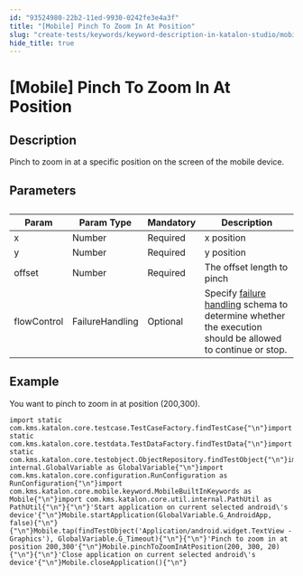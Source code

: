 ```yaml
---
id: "93524980-22b2-11ed-9930-0242fe3e4a3f"
title: "[Mobile] Pinch To Zoom In At Position"
slug: "create-tests/keywords/keyword-description-in-katalon-studio/mobile-keywords/mobile-pinch-to-zoom-in-at-position"
hide_title: true
---
```


# <a id="id_0" class="anchor_top_offset"/><a id="ariaid-title1" class="anchor_top_offset"/>[Mobile] Pinch To Zoom In At Position


## <a id="id_0__id_1" class="anchor_top_offset"/>Description

              
<p xmlns="http://www.w3.org/1999/xhtml" className="p">Pinch to zoom in at a specific position on the screen of the   mobile device.</p> 
      

## <a id="id_0__id_2" class="anchor_top_offset"/>Parameters

              
<table xmlns="http://www.w3.org/1999/xhtml" className="table anchor_top_offset" id="id_0__b210e88c-ec4c-4063-a333-6f9f76957f33"><caption /><thead className="thead"><tr className><th className="entry anchor_top_offset" id="id_0__b210e88c-ec4c-4063-a333-6f9f76957f33__entry__1">Param</th><th className="entry anchor_top_offset" id="id_0__b210e88c-ec4c-4063-a333-6f9f76957f33__entry__2">Param Type</th><th className="entry anchor_top_offset" id="id_0__b210e88c-ec4c-4063-a333-6f9f76957f33__entry__3">Mandatory</th><th className="entry anchor_top_offset" id="id_0__b210e88c-ec4c-4063-a333-6f9f76957f33__entry__4">Description</th></tr></thead><tbody className="tbody"><tr className><td className="entry" headers="id_0__b210e88c-ec4c-4063-a333-6f9f76957f33__entry__1 id_0__b210e88c-ec4c-4063-a333-6f9f76957f33__entry__2 id_0__b210e88c-ec4c-4063-a333-6f9f76957f33__entry__3 id_0__b210e88c-ec4c-4063-a333-6f9f76957f33__entry__4 ">x</td><td className="entry" headers="id_0__b210e88c-ec4c-4063-a333-6f9f76957f33__entry__1 id_0__b210e88c-ec4c-4063-a333-6f9f76957f33__entry__2 id_0__b210e88c-ec4c-4063-a333-6f9f76957f33__entry__3 id_0__b210e88c-ec4c-4063-a333-6f9f76957f33__entry__4 ">Number</td><td className="entry" headers="id_0__b210e88c-ec4c-4063-a333-6f9f76957f33__entry__1 id_0__b210e88c-ec4c-4063-a333-6f9f76957f33__entry__2 id_0__b210e88c-ec4c-4063-a333-6f9f76957f33__entry__3 id_0__b210e88c-ec4c-4063-a333-6f9f76957f33__entry__4 ">Required</td><td className="entry" headers="id_0__b210e88c-ec4c-4063-a333-6f9f76957f33__entry__1 id_0__b210e88c-ec4c-4063-a333-6f9f76957f33__entry__2 id_0__b210e88c-ec4c-4063-a333-6f9f76957f33__entry__3 id_0__b210e88c-ec4c-4063-a333-6f9f76957f33__entry__4 ">x position</td></tr><tr className><td className="entry" headers="id_0__b210e88c-ec4c-4063-a333-6f9f76957f33__entry__1 id_0__b210e88c-ec4c-4063-a333-6f9f76957f33__entry__2 id_0__b210e88c-ec4c-4063-a333-6f9f76957f33__entry__3 id_0__b210e88c-ec4c-4063-a333-6f9f76957f33__entry__4 ">y</td><td className="entry" headers="id_0__b210e88c-ec4c-4063-a333-6f9f76957f33__entry__1 id_0__b210e88c-ec4c-4063-a333-6f9f76957f33__entry__2 id_0__b210e88c-ec4c-4063-a333-6f9f76957f33__entry__3 id_0__b210e88c-ec4c-4063-a333-6f9f76957f33__entry__4 ">Number</td><td className="entry" headers="id_0__b210e88c-ec4c-4063-a333-6f9f76957f33__entry__1 id_0__b210e88c-ec4c-4063-a333-6f9f76957f33__entry__2 id_0__b210e88c-ec4c-4063-a333-6f9f76957f33__entry__3 id_0__b210e88c-ec4c-4063-a333-6f9f76957f33__entry__4 ">Required</td><td className="entry" headers="id_0__b210e88c-ec4c-4063-a333-6f9f76957f33__entry__1 id_0__b210e88c-ec4c-4063-a333-6f9f76957f33__entry__2 id_0__b210e88c-ec4c-4063-a333-6f9f76957f33__entry__3 id_0__b210e88c-ec4c-4063-a333-6f9f76957f33__entry__4 ">y position</td></tr><tr className><td className="entry" headers="id_0__b210e88c-ec4c-4063-a333-6f9f76957f33__entry__1 id_0__b210e88c-ec4c-4063-a333-6f9f76957f33__entry__2 id_0__b210e88c-ec4c-4063-a333-6f9f76957f33__entry__3 id_0__b210e88c-ec4c-4063-a333-6f9f76957f33__entry__4 ">offset</td><td className="entry" headers="id_0__b210e88c-ec4c-4063-a333-6f9f76957f33__entry__1 id_0__b210e88c-ec4c-4063-a333-6f9f76957f33__entry__2 id_0__b210e88c-ec4c-4063-a333-6f9f76957f33__entry__3 id_0__b210e88c-ec4c-4063-a333-6f9f76957f33__entry__4 ">Number</td><td className="entry" headers="id_0__b210e88c-ec4c-4063-a333-6f9f76957f33__entry__1 id_0__b210e88c-ec4c-4063-a333-6f9f76957f33__entry__2 id_0__b210e88c-ec4c-4063-a333-6f9f76957f33__entry__3 id_0__b210e88c-ec4c-4063-a333-6f9f76957f33__entry__4 ">Required</td><td className="entry" headers="id_0__b210e88c-ec4c-4063-a333-6f9f76957f33__entry__1 id_0__b210e88c-ec4c-4063-a333-6f9f76957f33__entry__2 id_0__b210e88c-ec4c-4063-a333-6f9f76957f33__entry__3 id_0__b210e88c-ec4c-4063-a333-6f9f76957f33__entry__4 ">The offset length to pinch</td></tr><tr className><td className="entry" headers="id_0__b210e88c-ec4c-4063-a333-6f9f76957f33__entry__1 id_0__b210e88c-ec4c-4063-a333-6f9f76957f33__entry__2 id_0__b210e88c-ec4c-4063-a333-6f9f76957f33__entry__3 id_0__b210e88c-ec4c-4063-a333-6f9f76957f33__entry__4 ">flowControl</td><td className="entry" headers="id_0__b210e88c-ec4c-4063-a333-6f9f76957f33__entry__1 id_0__b210e88c-ec4c-4063-a333-6f9f76957f33__entry__2 id_0__b210e88c-ec4c-4063-a333-6f9f76957f33__entry__3 id_0__b210e88c-ec4c-4063-a333-6f9f76957f33__entry__4 ">FailureHandling</td><td className="entry" headers="id_0__b210e88c-ec4c-4063-a333-6f9f76957f33__entry__1 id_0__b210e88c-ec4c-4063-a333-6f9f76957f33__entry__2 id_0__b210e88c-ec4c-4063-a333-6f9f76957f33__entry__3 id_0__b210e88c-ec4c-4063-a333-6f9f76957f33__entry__4 ">Optional</td><td className="entry" headers="id_0__b210e88c-ec4c-4063-a333-6f9f76957f33__entry__1 id_0__b210e88c-ec4c-4063-a333-6f9f76957f33__entry__2 id_0__b210e88c-ec4c-4063-a333-6f9f76957f33__entry__3 id_0__b210e88c-ec4c-4063-a333-6f9f76957f33__entry__4 ">Specify <a className="xref" href="/docs/maintain/configure-failure-handling-settings-in-katalon-studio">failure handling</a> schema to         determine whether the execution should be allowed to continue or         stop.</td></tr></tbody></table> 
      

## <a id="id_0__id_3" class="anchor_top_offset"/>Example 

              
<p xmlns="http://www.w3.org/1999/xhtml" className="p">You want to pinch to zoom in at position (200,300).</p> 
              
<pre xmlns="http://www.w3.org/1999/xhtml" className="pre codeblock"><code>import static com.kms.katalon.core.testcase.TestCaseFactory.findTestCase{"\n"}import static com.kms.katalon.core.testdata.TestDataFactory.findTestData{"\n"}import static com.kms.katalon.core.testobject.ObjectRepository.findTestObject{"\n"}import internal.GlobalVariable as GlobalVariable{"\n"}import com.kms.katalon.core.configuration.RunConfiguration as RunConfiguration{"\n"}import com.kms.katalon.core.mobile.keyword.MobileBuiltInKeywords as Mobile{"\n"}import com.kms.katalon.core.util.internal.PathUtil as PathUtil{"\n"}{"\n"}'Start application on current selected android\'s device'{"\n"}Mobile.startApplication(GlobalVariable.G_AndroidApp, false){"\n"}{"\n"}Mobile.tap(findTestObject('Application/android.widget.TextView - Graphics'), GlobalVariable.G_Timeout){"\n"}{"\n"}'Pinch to zoom in at position 200,300'{"\n"}Mobile.pinchToZoomInAtPosition(200, 300, 20){"\n"}{"\n"}'Close application on current selected android\'s device'{"\n"}Mobile.closeApplication(){"\n"}</code></pre> 
            
